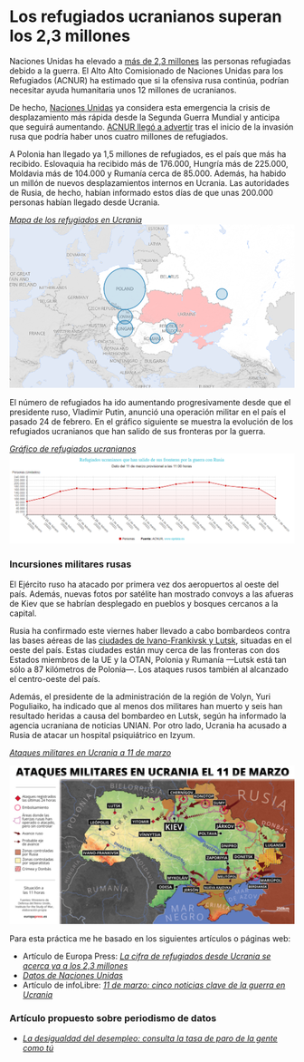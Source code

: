 # Los refugiados ucranianos superan los 2,3 millones

Naciones Unidas ha elevado a [más de 2,3 millones](http://data2.unhcr.org/en/situations/ukraine) las personas refugiadas debido a la guerra. El Alto Alto Comisionado de Naciones Unidas para los Refugiados (ACNUR) ha estimado que si la ofensiva rusa continúa, podrían necesitar ayuda humanitaria unos 12 millones de ucranianos. 

De hecho, [Naciones Unidas](http://data2.unhcr.org/en/situations/ukraine) ya considera esta emergencia la crisis de desplazamiento más rápida desde la Segunda Guerra Mundial y anticipa que seguirá aumentando. [ACNUR llegó a advertir](https://www.europapress.es/internacional/noticia-cifra-refugiados-ucrania-acerca-ya-23-millones-20220310103601.html) tras el inicio de la invasión rusa que podría haber unos cuatro millones de refugiados.

A Polonia han llegado ya 1,5 millones de refugiados, es el país que más ha recibido. Eslovaquia ha recibido más de 176.000, Hungría más de 225.000, Moldavia más de 104.000 y Rumanía cerca de 85.000. Además, ha habido un millón de nuevos desplazamientos internos en Ucrania. Las autoridades de Rusia, de hecho, habían informado estos días de que unas 200.000 personas habían llegado desde Ucrania.

*[Mapa de los refugiados en Ucrania](http://data2.unhcr.org/en/situations/ukraine)*
![Image text](mapa-refugiados-ucranianos-11-marzo.png)

El número de refugiados ha ido aumentando progresivamente desde que el presidente ruso, Vladimir Putin, anunció una operación militar en el país el pasado 24 de febrero. En el gráfico siguiente se muestra la evolución de los refugiados ucranianos que han salido de sus fronteras por la guerra. 

*<a href="https://www.epdata.es/embed/fc5de9dc-3fe0-4cf3-8d89-dde1085c15cb/450 ">Gráfico de refugiados ucranianos</a>*
![Image text](grafico-refugiados-ucranianos.png)

### Incursiones militares rusas

El Ejército ruso ha atacado por primera vez dos aeropuertos al oeste del país. Además, nuevas fotos por satélite han mostrado convoys a las afueras de Kiev que se habrían desplegado en pueblos y bosques cercanos a la capital. 

Rusia ha confirmado este viernes haber llevado a cabo bombardeos contra las bases aéreas de las [ciudades de Ivano-Frankivsk y Lutsk](https://www.infolibre.es/internacional/11-marzo-cinco-noticias-clave-guerra-ucrania_1_1222096.html), situadas en el oeste del país. Estas ciudades están muy cerca de las fronteras con dos Estados miembros de la UE y la OTAN, Polonia y Rumanía —Lutsk está tan sólo a 87 kilómetros de Polonia—. Los ataques rusos también al alcanzado el centro-oeste del país. 

Además, el presidente de la administración de la región de Volyn, Yuri Poguliaiko, ha indicado que al menos dos militares han muerto y seis han resultado heridas a causa del bombardeo en Lutsk, según ha informado la agencia ucraniana de noticias UNIAN. Por otro lado, Ucrania ha acusado a Rusia de atacar un hospital psiquiátrico en Izyum.

*[Ataques militares en Ucrania a 11 de marzo](https://img.europapress.es/fotoweb/fotonoticia_20220228121855_9999_v22.webp)*

![Image text](ataques-ucrania-11-marzo.png)

Para esta práctica me he basado en los siguientes artículos o páginas web:

- Artículo de Europa Press: *[La cifra de refugiados desde Ucrania se acerca ya a los 2,3 millones](https://www.europapress.es/internacional/noticia-cifra-refugiados-ucrania-acerca-ya-23-millones-20220310103601.html)*
- *[Datos de Naciones Unidas](http://data2.unhcr.org/en/situations/ukraine)*
- Artículo de infoLibre: *[11 de marzo: cinco noticias clave de la guerra en Ucrania](https://www.infolibre.es/internacional/11-marzo-cinco-noticias-clave-guerra-ucrania_1_1222096.html)*


### Artículo propuesto sobre periodismo de datos

- *[La desigualdad del desempleo: consulta la tasa de paro de la gente como tú](https://www.eldiario.es/datos/desigualdad-desempleo-consulta-tasa-paro-brecha-demografia-juvenil-genero-sur_1_8428008.html)*
